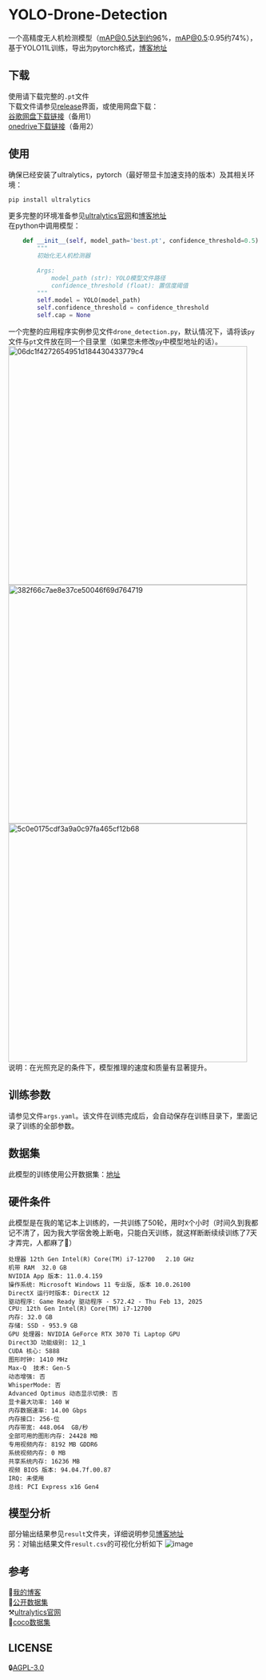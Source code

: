 # YOLO-Drone-Detection
一个高精度无人机检测模型（mAP@0.5达到约96%，mAP@0.5:0.95约74%），基于YOLO11L训练，导出为pytorch格式，[博客地址](https://2am.top/2025/03/23/%E5%9F%BA%E4%BA%8EYOLO11%E7%9A%84%E6%97%A0%E4%BA%BA%E6%9C%BA%E6%A3%80%E6%B5%8B%E6%A8%A1%E5%9E%8B%E8%AE%AD%E7%BB%83/)<br>
## 下载
使用请下载完整的`.pt`文件<br>
下载文件请参见[release](https://github.com/forever218/YOLO-Drone-Detection/releases/tag/drone)界面，或使用网盘下载：<br>
[谷歌网盘下载链接](https://drive.google.com/file/d/1ejpxbT4rnFkPcWVy7T8yH3VkJWTF2rWQ/view?usp=sharing)（备用1）<br>
[onedrive下载链接](https://7llb7h-my.sharepoint.com/:u:/g/personal/lisiran_7llb7h_onmicrosoft_com/EZi5fRvC49pLkasMzN_syMgB6psGl2b2uVRtxhWtZQ-m3A?e=ZSOleg)（备用2）<br>
## 使用
确保已经安装了ultralytics，pytorch（最好带显卡加速支持的版本）及其相关环境：
```cmd
pip install ultralytics
```
更多完整的环境准备参见[ultralytics官网](https://docs.ultralytics.com/zh/quickstart/)和[博客地址](https://2am.top/2025/03/23/%E5%9F%BA%E4%BA%8EYOLO11%E7%9A%84%E6%97%A0%E4%BA%BA%E6%9C%BA%E6%A3%80%E6%B5%8B%E6%A8%A1%E5%9E%8B%E8%AE%AD%E7%BB%83/)<br>
在python中调用模型：
```python
    def __init__(self, model_path='best.pt', confidence_threshold=0.5):
        """
        初始化无人机检测器
        
        Args:
            model_path (str): YOLO模型文件路径
            confidence_threshold (float): 置信度阈值
        """
        self.model = YOLO(model_path)
        self.confidence_threshold = confidence_threshold
        self.cap = None
```
一个完整的应用程序实例参见文件`drone_detection.py`，默认情况下，请将该`py`文件与`pt`文件放在同一个目录里（如果您未修改`py`中模型地址的话）。<br>
<img width="478" alt="06dc1f4272654951d184430433779c4" src="https://github.com/user-attachments/assets/82bb4046-7334-47e6-9656-fdeeac2e8da8" /><br>
<img width="478" alt="382f66c7ae8e37ce50046f69d764719" src="https://github.com/user-attachments/assets/06178307-aaa2-4f56-b844-46b0779c6e02" /><br>
<img width="478" alt="5c0e0175cdf3a9a0c97fa465cf12b68" src="https://github.com/user-attachments/assets/65fb73fb-e43b-40c2-ad3a-6e5f157e211e" /><br>
说明：在光照充足的条件下，模型推理的速度和质量有显著提升。

## 训练参数
请参见文件`args.yaml`。该文件在训练完成后，会自动保存在训练目录下，里面记录了训练的全部参数。
## 数据集
此模型的训练使用公开数据集：[地址](https://universe.roboflow.com/uavs-7l7kv/uavs-vqpqt)
## 硬件条件
此模型是在我的笔记本上训练的，一共训练了50轮，用时`X`个小时（时间久到我都记不清了，因为我大学宿舍晚上断电，只能白天训练，就这样断断续续训练了7天才弄完，人都麻了🫠）
```message
处理器	12th Gen Intel(R) Core(TM) i7-12700   2.10 GHz
机带 RAM	32.0 GB
NVIDIA App 版本: 11.0.4.159
操作系统: Microsoft Windows 11 专业版, 版本 10.0.26100
DirectX 运行时版本: DirectX 12
驱动程序: Game Ready 驱动程序 - 572.42 - Thu Feb 13, 2025
CPU: 12th Gen Intel(R) Core(TM) i7-12700
内存: 32.0 GB
存储: SSD - 953.9 GB
GPU 处理器: NVIDIA GeForce RTX 3070 Ti Laptop GPU
Direct3D 功能级别: 12_1
CUDA 核心: 5888
图形时钟: 1410 MHz
Max-Q  技术: Gen-5
动态增强: 否
WhisperMode: 否
Advanced Optimus 动态显示切换: 否
显卡最大功率: 140 W
内存数据速率: 14.00 Gbps
内存接口: 256-位
内存带宽: 448.064  GB/秒
全部可用的图形内存: 24428 MB
专用视频内存: 8192 MB GDDR6
系统视频内存: 0 MB
共享系统内存: 16236 MB
视频 BIOS 版本: 94.04.7f.00.87
IRQ: 未使用
总线: PCI Express x16 Gen4
```

## 模型分析
部分输出结果参见`result`文件夹，详细说明参见[博客地址](https://2am.top/2025/03/23/%E5%9F%BA%E4%BA%8EYOLO11%E7%9A%84%E6%97%A0%E4%BA%BA%E6%9C%BA%E6%A3%80%E6%B5%8B%E6%A8%A1%E5%9E%8B%E8%AE%AD%E7%BB%83/)<br>
另：对输出结果文件`result.csv`的可视化分析如下
![image](https://github.com/user-attachments/assets/f3390e0e-5080-4767-bc9a-4994006f92a4)

## 参考
🔗[我的博客](https://2am.top/2025/03/23/%E5%9F%BA%E4%BA%8EYOLO11%E7%9A%84%E6%97%A0%E4%BA%BA%E6%9C%BA%E6%A3%80%E6%B5%8B%E6%A8%A1%E5%9E%8B%E8%AE%AD%E7%BB%83/)<br>
🎨[公开数据集](https://universe.roboflow.com/uavs-7l7kv/uavs-vqpqt)<br>
⚒️[ultralytics官网](https://docs.ultralytics.com/zh/quickstart/)<br>
🚗[coco数据集](https://cocodataset.org/#home)

## LICENSE
🔒[AGPL-3.0](https://github.com/forever218/YOLO-Drone-Detection?tab=AGPL-3.0-1-ov-file#readme)
